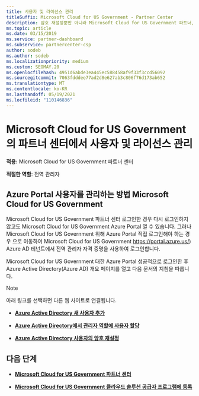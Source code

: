 ```yaml
---
title: 사용자 및 라이선스 관리
titleSuffix: Microsoft Cloud for US Government - Partner Center
description: 암호 재설정뿐만 아니라 Microsoft Cloud for US Government 파트너, 고객 및 라이선스에 대한 파트너 센터 관리하는 방법과 위치를 알아봅니다.
ms.topic: article
ms.date: 03/15/2019
ms.service: partner-dashboard
ms.subservice: partnercenter-csp
author: sodeb
ms.author: sodeb
ms.localizationpriority: medium
ms.custom: SEOMAY.20
ms.openlocfilehash: 4951d6abde3ea445ec588458af9f33f3ccd56092
ms.sourcegitcommit: 7063fdddee77ad2d8e627ab3c806f76d173ab652
ms.translationtype: MT
ms.contentlocale: ko-KR
ms.lasthandoff: 05/19/2021
ms.locfileid: "110146836"
---
```

# <a name="user-and-license-management-in-partner-center-for-microsoft-cloud-for-us-government"></a>Microsoft Cloud for US Government의 파트너 센터에서 사용자 및 라이선스 관리

**적용:** Microsoft Cloud for US Government 파트너 센터

**적절한 역할**: 전역 관리자

## <a name="how-to-manage-users-in-the-azure-portal-for-microsoft-cloud-for-us-government"></a>Azure Portal 사용자를 관리하는 방법 Microsoft Cloud for US Government

Microsoft Cloud for US Government 파트너 센터 로그인한 경우 다시 로그인하지 않고도 Microsoft Cloud for US Government Azure Portal 열 수 있습니다. 그러나 Microsoft Cloud for US Government 위해 Azure Portal 직접 로그인해야 하는 경우 으로 이동하여 Microsoft Cloud for US Government https://portal.azure.us/) Azure AD 테넌트에서 전역 관리자 자격 증명을 사용하여 로그인합니다.

Microsoft Cloud for US Government 대한 Azure Portal 성공적으로 로그인한 후 Azure Active Directory(Azure AD) 개요 페이지를 열고 다음 문서의 지침을 따릅니다.

> [!NOTE]  
> 아래 링크를 선택하면 다른 웹 사이트로 연결됩니다. 

-  [**Azure Active Directory 새 사용자 추가**](/azure/active-directory/active-directory-users-create-azure-portal)

-  [**Azure Active Directory에서 관리자 역할에 사용자 할당**](/azure/active-directory/active-directory-users-assign-role-azure-portal)

-  [**Azure Active Directory 사용자의 암호 재설정**](/azure/active-directory/active-directory-users-reset-password-azure-portal)

## <a name="next-steps"></a>다음 단계

-  [**Microsoft Cloud for US Government 파트너 센터**](partner-center-for-microsoft-us-govt-cloud.md)

-  [**Microsoft Cloud for US Government 클라우드 솔루션 공급자 프로그램에 등록**](enroll-in-csp-for-microsoft-us-govt-cloud.md)